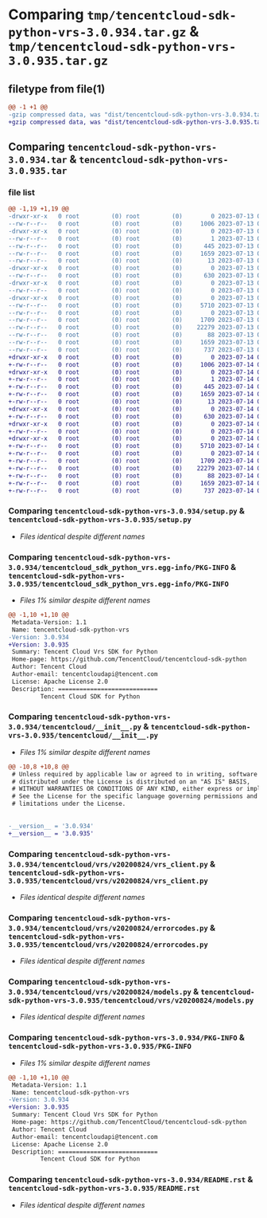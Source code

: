 # Comparing `tmp/tencentcloud-sdk-python-vrs-3.0.934.tar.gz` & `tmp/tencentcloud-sdk-python-vrs-3.0.935.tar.gz`

## filetype from file(1)

```diff
@@ -1 +1 @@
-gzip compressed data, was "dist/tencentcloud-sdk-python-vrs-3.0.934.tar", last modified: Thu Jul 13 00:38:20 2023, max compression
+gzip compressed data, was "dist/tencentcloud-sdk-python-vrs-3.0.935.tar", last modified: Fri Jul 14 00:45:48 2023, max compression
```

## Comparing `tencentcloud-sdk-python-vrs-3.0.934.tar` & `tencentcloud-sdk-python-vrs-3.0.935.tar`

### file list

```diff
@@ -1,19 +1,19 @@
-drwxr-xr-x   0 root         (0) root         (0)        0 2023-07-13 00:38:20.000000 tencentcloud-sdk-python-vrs-3.0.934/
--rw-r--r--   0 root         (0) root         (0)     1006 2023-07-13 00:38:20.000000 tencentcloud-sdk-python-vrs-3.0.934/setup.py
-drwxr-xr-x   0 root         (0) root         (0)        0 2023-07-13 00:38:20.000000 tencentcloud-sdk-python-vrs-3.0.934/tencentcloud_sdk_python_vrs.egg-info/
--rw-r--r--   0 root         (0) root         (0)        1 2023-07-13 00:38:20.000000 tencentcloud-sdk-python-vrs-3.0.934/tencentcloud_sdk_python_vrs.egg-info/dependency_links.txt
--rw-r--r--   0 root         (0) root         (0)      445 2023-07-13 00:38:20.000000 tencentcloud-sdk-python-vrs-3.0.934/tencentcloud_sdk_python_vrs.egg-info/SOURCES.txt
--rw-r--r--   0 root         (0) root         (0)     1659 2023-07-13 00:38:20.000000 tencentcloud-sdk-python-vrs-3.0.934/tencentcloud_sdk_python_vrs.egg-info/PKG-INFO
--rw-r--r--   0 root         (0) root         (0)       13 2023-07-13 00:38:20.000000 tencentcloud-sdk-python-vrs-3.0.934/tencentcloud_sdk_python_vrs.egg-info/top_level.txt
-drwxr-xr-x   0 root         (0) root         (0)        0 2023-07-13 00:38:20.000000 tencentcloud-sdk-python-vrs-3.0.934/tencentcloud/
--rw-r--r--   0 root         (0) root         (0)      630 2023-07-13 00:38:20.000000 tencentcloud-sdk-python-vrs-3.0.934/tencentcloud/__init__.py
-drwxr-xr-x   0 root         (0) root         (0)        0 2023-07-13 00:38:20.000000 tencentcloud-sdk-python-vrs-3.0.934/tencentcloud/vrs/
--rw-r--r--   0 root         (0) root         (0)        0 2023-07-13 00:38:20.000000 tencentcloud-sdk-python-vrs-3.0.934/tencentcloud/vrs/__init__.py
-drwxr-xr-x   0 root         (0) root         (0)        0 2023-07-13 00:38:20.000000 tencentcloud-sdk-python-vrs-3.0.934/tencentcloud/vrs/v20200824/
--rw-r--r--   0 root         (0) root         (0)     5710 2023-07-13 00:38:20.000000 tencentcloud-sdk-python-vrs-3.0.934/tencentcloud/vrs/v20200824/vrs_client.py
--rw-r--r--   0 root         (0) root         (0)        0 2023-07-13 00:38:20.000000 tencentcloud-sdk-python-vrs-3.0.934/tencentcloud/vrs/v20200824/__init__.py
--rw-r--r--   0 root         (0) root         (0)     1709 2023-07-13 00:38:20.000000 tencentcloud-sdk-python-vrs-3.0.934/tencentcloud/vrs/v20200824/errorcodes.py
--rw-r--r--   0 root         (0) root         (0)    22279 2023-07-13 00:38:20.000000 tencentcloud-sdk-python-vrs-3.0.934/tencentcloud/vrs/v20200824/models.py
--rw-r--r--   0 root         (0) root         (0)       88 2023-07-13 00:38:20.000000 tencentcloud-sdk-python-vrs-3.0.934/setup.cfg
--rw-r--r--   0 root         (0) root         (0)     1659 2023-07-13 00:38:20.000000 tencentcloud-sdk-python-vrs-3.0.934/PKG-INFO
--rw-r--r--   0 root         (0) root         (0)      737 2023-07-13 00:38:20.000000 tencentcloud-sdk-python-vrs-3.0.934/README.rst
+drwxr-xr-x   0 root         (0) root         (0)        0 2023-07-14 00:45:48.000000 tencentcloud-sdk-python-vrs-3.0.935/
+-rw-r--r--   0 root         (0) root         (0)     1006 2023-07-14 00:45:48.000000 tencentcloud-sdk-python-vrs-3.0.935/setup.py
+drwxr-xr-x   0 root         (0) root         (0)        0 2023-07-14 00:45:48.000000 tencentcloud-sdk-python-vrs-3.0.935/tencentcloud_sdk_python_vrs.egg-info/
+-rw-r--r--   0 root         (0) root         (0)        1 2023-07-14 00:45:48.000000 tencentcloud-sdk-python-vrs-3.0.935/tencentcloud_sdk_python_vrs.egg-info/dependency_links.txt
+-rw-r--r--   0 root         (0) root         (0)      445 2023-07-14 00:45:48.000000 tencentcloud-sdk-python-vrs-3.0.935/tencentcloud_sdk_python_vrs.egg-info/SOURCES.txt
+-rw-r--r--   0 root         (0) root         (0)     1659 2023-07-14 00:45:48.000000 tencentcloud-sdk-python-vrs-3.0.935/tencentcloud_sdk_python_vrs.egg-info/PKG-INFO
+-rw-r--r--   0 root         (0) root         (0)       13 2023-07-14 00:45:48.000000 tencentcloud-sdk-python-vrs-3.0.935/tencentcloud_sdk_python_vrs.egg-info/top_level.txt
+drwxr-xr-x   0 root         (0) root         (0)        0 2023-07-14 00:45:48.000000 tencentcloud-sdk-python-vrs-3.0.935/tencentcloud/
+-rw-r--r--   0 root         (0) root         (0)      630 2023-07-14 00:45:48.000000 tencentcloud-sdk-python-vrs-3.0.935/tencentcloud/__init__.py
+drwxr-xr-x   0 root         (0) root         (0)        0 2023-07-14 00:45:48.000000 tencentcloud-sdk-python-vrs-3.0.935/tencentcloud/vrs/
+-rw-r--r--   0 root         (0) root         (0)        0 2023-07-14 00:45:48.000000 tencentcloud-sdk-python-vrs-3.0.935/tencentcloud/vrs/__init__.py
+drwxr-xr-x   0 root         (0) root         (0)        0 2023-07-14 00:45:48.000000 tencentcloud-sdk-python-vrs-3.0.935/tencentcloud/vrs/v20200824/
+-rw-r--r--   0 root         (0) root         (0)     5710 2023-07-14 00:45:48.000000 tencentcloud-sdk-python-vrs-3.0.935/tencentcloud/vrs/v20200824/vrs_client.py
+-rw-r--r--   0 root         (0) root         (0)        0 2023-07-14 00:45:48.000000 tencentcloud-sdk-python-vrs-3.0.935/tencentcloud/vrs/v20200824/__init__.py
+-rw-r--r--   0 root         (0) root         (0)     1709 2023-07-14 00:45:48.000000 tencentcloud-sdk-python-vrs-3.0.935/tencentcloud/vrs/v20200824/errorcodes.py
+-rw-r--r--   0 root         (0) root         (0)    22279 2023-07-14 00:45:48.000000 tencentcloud-sdk-python-vrs-3.0.935/tencentcloud/vrs/v20200824/models.py
+-rw-r--r--   0 root         (0) root         (0)       88 2023-07-14 00:45:48.000000 tencentcloud-sdk-python-vrs-3.0.935/setup.cfg
+-rw-r--r--   0 root         (0) root         (0)     1659 2023-07-14 00:45:48.000000 tencentcloud-sdk-python-vrs-3.0.935/PKG-INFO
+-rw-r--r--   0 root         (0) root         (0)      737 2023-07-14 00:45:48.000000 tencentcloud-sdk-python-vrs-3.0.935/README.rst
```

### Comparing `tencentcloud-sdk-python-vrs-3.0.934/setup.py` & `tencentcloud-sdk-python-vrs-3.0.935/setup.py`

 * *Files identical despite different names*

### Comparing `tencentcloud-sdk-python-vrs-3.0.934/tencentcloud_sdk_python_vrs.egg-info/PKG-INFO` & `tencentcloud-sdk-python-vrs-3.0.935/tencentcloud_sdk_python_vrs.egg-info/PKG-INFO`

 * *Files 1% similar despite different names*

```diff
@@ -1,10 +1,10 @@
 Metadata-Version: 1.1
 Name: tencentcloud-sdk-python-vrs
-Version: 3.0.934
+Version: 3.0.935
 Summary: Tencent Cloud Vrs SDK for Python
 Home-page: https://github.com/TencentCloud/tencentcloud-sdk-python
 Author: Tencent Cloud
 Author-email: tencentcloudapi@tencent.com
 License: Apache License 2.0
 Description: ============================
         Tencent Cloud SDK for Python
```

### Comparing `tencentcloud-sdk-python-vrs-3.0.934/tencentcloud/__init__.py` & `tencentcloud-sdk-python-vrs-3.0.935/tencentcloud/__init__.py`

 * *Files 1% similar despite different names*

```diff
@@ -10,8 +10,8 @@
 # Unless required by applicable law or agreed to in writing, software
 # distributed under the License is distributed on an "AS IS" BASIS,
 # WITHOUT WARRANTIES OR CONDITIONS OF ANY KIND, either express or implied.
 # See the License for the specific language governing permissions and
 # limitations under the License.
 
 
-__version__ = '3.0.934'
+__version__ = '3.0.935'
```

### Comparing `tencentcloud-sdk-python-vrs-3.0.934/tencentcloud/vrs/v20200824/vrs_client.py` & `tencentcloud-sdk-python-vrs-3.0.935/tencentcloud/vrs/v20200824/vrs_client.py`

 * *Files identical despite different names*

### Comparing `tencentcloud-sdk-python-vrs-3.0.934/tencentcloud/vrs/v20200824/errorcodes.py` & `tencentcloud-sdk-python-vrs-3.0.935/tencentcloud/vrs/v20200824/errorcodes.py`

 * *Files identical despite different names*

### Comparing `tencentcloud-sdk-python-vrs-3.0.934/tencentcloud/vrs/v20200824/models.py` & `tencentcloud-sdk-python-vrs-3.0.935/tencentcloud/vrs/v20200824/models.py`

 * *Files identical despite different names*

### Comparing `tencentcloud-sdk-python-vrs-3.0.934/PKG-INFO` & `tencentcloud-sdk-python-vrs-3.0.935/PKG-INFO`

 * *Files 1% similar despite different names*

```diff
@@ -1,10 +1,10 @@
 Metadata-Version: 1.1
 Name: tencentcloud-sdk-python-vrs
-Version: 3.0.934
+Version: 3.0.935
 Summary: Tencent Cloud Vrs SDK for Python
 Home-page: https://github.com/TencentCloud/tencentcloud-sdk-python
 Author: Tencent Cloud
 Author-email: tencentcloudapi@tencent.com
 License: Apache License 2.0
 Description: ============================
         Tencent Cloud SDK for Python
```

### Comparing `tencentcloud-sdk-python-vrs-3.0.934/README.rst` & `tencentcloud-sdk-python-vrs-3.0.935/README.rst`

 * *Files identical despite different names*

